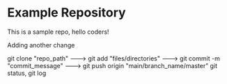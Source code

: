 # Example Repository <!-- (# - H1 header) -->

This is a sample repo, hello coders!

Adding another change

<!-- (.md - markdown) -->
 
 git clone "repo_path" ---> git add "files/directories" ---> git commit -m "commit_message" ---> git push origin "main/branch_name/master"
 git status, git log
